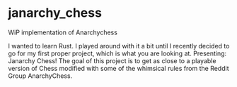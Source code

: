 # janarchy_chess
WiP implementation of Anarchychess

I wanted to learn Rust. I played around with it a bit until I recently decided to go for my first proper project, which is what you are looking at.
Presenting: Janarchy Chess!
The goal of this project is to get as close to a playable version of Chess modified with some of the whimsical rules from the Reddit Group AnarchyChess.
